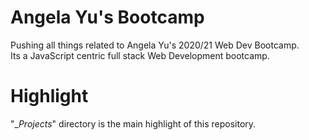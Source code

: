 # Angela Yu's Bootcamp
Pushing all things related to Angela Yu's 2020/21 Web Dev Bootcamp.
<br>
Its a JavaScript centric full stack Web Development bootcamp.

# Highlight
"__Projects_" directory is the main highlight of this repository.
